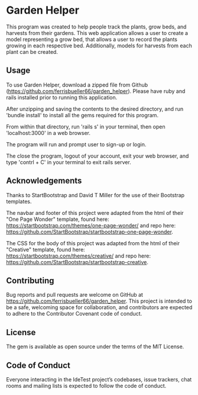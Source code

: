 # Garden Helper
This program was created to help people track the plants, grow beds, and harvests from their gardens. This web application allows a user to create a model representing a grow bed, that allows a user to record the plants growing in each respective bed. Additionally, models for harvests from each plant can be created.

## Usage
To use Garden Helper, download a zipped file from Github (https://github.com/ferrisbueller66/garden_helper). Please have ruby and rails installed prior to running this application.

After unzipping and saving the contents to the desired directory, and run 'bundle install' to install all the gems required for this program.

From within that directory, run 'rails s' in your terminal, then open 'localhost:3000' in a web browser.

The program will run and prompt user to sign-up or login.

The close the program, logout of your account, exit your web browser, and type 'contrl + C' in your terminal to exit rails server.

## Acknowledgements
Thanks to StartBootstrap and David T Miller for the use of their Bootstrap templates.

The navbar and footer of this project were adapted from the html of their "One Page Wonder" template, found here: https://startbootstrap.com/themes/one-page-wonder/ and repo here: https://github.com/StartBootstrap/startbootstrap-one-page-wonder.

The CSS for the body of this project was adapted from the html of their "Creative" template, found here: https://startbootstrap.com/themes/creative/ and repo here: https://github.com/StartBootstrap/startbootstrap-creative.

## Contributing
Bug reports and pull requests are welcome on GitHub at https://github.com/ferrisbueller66/garden_helper. This project is intended to be a safe, welcoming space for collaboration, and contributors are expected to adhere to the Contributor Covenant code of conduct.

## License
The gem is available as open source under the terms of the MIT License.

## Code of Conduct
Everyone interacting in the IdeTest project’s codebases, issue trackers, chat rooms and mailing lists is expected to follow the code of conduct.